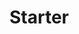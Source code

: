 # Starter

<!-- TODO List
     https://alistapart.com/article/daily-ethical-design/
     https://alistapart.com/article/mobile-first-css-is-it-time-for-a-rethink/

  1. Microdata
     https://whatwg.org/
     https://schema.org/
     https://www.gs1.org/voc/
     https://developers.google.com/search/docs/appearance
     https://developer.mozilla.org/en-US/docs/Web/HTML/Microdata
     Tools:
          https://validator.schema.org/
          https://search.google.com/test/rich-results
          https://github.com/google/schemarama/
          http://linter.structured-data.org/
          https://json-ld.org/playground/
          https://sdocheck.semantify.it/
          https://yandex.com/support/webmaster/yandex-indexing/validator.html
     Types:
          https://schema.org/docs/full.html
          https://schema.org/WebPage
          https://schema.org/WebPageElement
          https://schema.org/SiteNavigationElement
          https://schema.org/WPSideBar
          https://schema.org/WPHeader
          https://schema.org/WPFooter
          https://schema.org/mainEntity

  2. Custom Emmet Snippets
     https://docs.emmet.io/customization/snippets/
     https://docs.emmet.io/customization/preferences/
     https://docs.emmet.io/cheat-sheet/
     https://code.visualstudio.com/docs/editor/emmet
     https://github.com/emmetio/snippets/blob/master/html.json
     https://www.smashingmagazine.com/2021/06/custom-emmet-snippets-vscode/
     https://macromates.com/

     1. Using the BEM methodology as a class naming convention.
     ```
     body.page.page--loading[itemscope itemtype="https://schema.org/WebPage"]
       aside>nav#globalNav.nav
         ul.nav__items[itemscope itemtype="https://schema.org/SiteNavigationElement" aria-label="Main Menu"]
           (li#$.nav__item>a.nav__link[title itemprop="url"]>.nav__link-text[itemprop="name"]{Link $})*N
       hdr.page__header[itemscope itemtype="https://schema.org/WPHeader"]
       main[itemprop="mainEntity" itemid="https://"]
         h1[itemprop="name"]
         pic>src:t+img[itemprop="image" alt="cover art"]
       ftr.page__footer[itemscope itemtype="https://schema.org/WPFooter"]
         adr>a:mail+br+a:tel>span[itemprop="telephone" content="+7"]{+7}
         small>time[datetime=Y itemprop="copyrightYear"]{Y}+{&COPY;&nbsp;}+span[itemprop="name"]{Brandname}

     ```

  3. Accessibility (a11y)
     │
     ├╴W3C WAI-ARIA
     │ ├╴https://www.w3.org/WAI/resources/
     │ └╴https://w3c.github.io/aria/
     │
     └╴W3C standards and drafts
       ├╴https://www.w3.org/TR/WCAG20/
       └╴https://www.w3.org/TR/WCAG20-TECHS/

     https://developer.mozilla.org/en-US/docs/Web/Accessibility
     https://appraisd-a11y.netlify.app/

     1. Structure (semantic "markup")
        https://www.a11yproject.com/resources/#html-and-aria
        https://www.a11yproject.com/posts/what-is-semantic-html/
        https://webaim.org/techniques/semanticstructure/
        https://www.w3.org/WAI/tutorials/page-structure/example/
        https://www.html5accessibility.com/
        https://cbracco.github.io/html5-test-page/
        https://microformats.org/wiki/existing-rel-values

     2. Color (contrast)
        https://www.w3.org/TR/UNDERSTANDING-WCAG20/visual-audio-contrast-contrast.html
        https://www.w3.org/TR/WCAG20-TECHS/G17.html%23G17-tests
        https://www.w3.org/WAI/WCAG21/Understanding/contrast-minimum.html
        https://www.digitala11y.com/understanding-sc-1-4-3-contrast-minimum/
        https://github.com/jhogue/automated-a11y-sass
        https://webaim.org/resources/contrastchecker/
        https://www.lambdatest.com/blog/css-color-contrast/

  4. Progressive Web App
     https://web.dev/learn/pwa
        ├╴/web-app-manifest
        ├╴/enhancements
        ├╴/capabilities#resources
        └╴[…]
     https://developer.mozilla.org/en-US/docs/Web/Progressive_web_apps
     https://learn.microsoft.com/en-us/microsoft-edge/
     1. Progressive Enhancement
        https://developer.mozilla.org/en-US/docs/Glossary/Progressive_Enhancement
        https://web.dev/baseline
        https://adactio.com/journal/21128
     2. Feature Detection
        https://developer.mozilla.org/en-US/docs/Learn/Tools_and_testing/Cross_browser_testing/Feature_detection
        https://firt.dev/notes/pwa
        https://tomayac.github.io/pwa-feature-detector/
     3. Icons
        https://evilmartians.com/chronicles/how-to-favicon-in-2021-six-files-that-fit-most-needs
        https://css-tricks.com/svg-favicons-and-all-the-fun-things-we-can-do-with-them/
        https://css-tricks.com/emoji-as-a-favicon/
        https://realfavicongenerator.net/
        https://github.com/elegantapp/pwa-asset-generator
        https://github.com/GoogleChromeLabs/pwacompat
        https://maskable.app/
        https://web.dev/articles/maskable-icon
        https://web.dev/patterns/web-apps/badges
     4. Manifest
        https://w3c.github.io/manifest/#dfn-manifest
        https://developer.mozilla.org/en-US/docs/Web/Manifest
        https://developer.chrome.com/docs/capabilities/pwa-manifest-id
        https://web.dev/articles/add-manifest

  5. Custom Web Components
     https://developer.mozilla.org/en-US/docs/Web/API/Web_components
     https://wicg.github.io/webcomponents/spec/imports/
     https://github.com/GoogleWebComponents
     https://amp.dev/documentation/guides-and-tutorials/learn/spec/amphtml
     https://htmx.org/
     https://lit.dev/
     https://adactio.com/journal/20618
     https://www.zachleat.com/web/?category=web-components
     https://daverupert.com/2024/05/cold-turkey-wont-fix-your-javascript-addiction/
     https://hawkticehurst.com/writing/bring-your-own-base-class/
     https://github.com/shoelace-style/shoemaker
     https://github.com/mdn/web-components-examples/blob/main/shadow-part/index.html
     https://drafts.csswg.org/css-shadow-parts/#part
     https://developer.mozilla.org/en-US/docs/Web/CSS/::part
     https://drafts.csswg.org/css-scoping/#slotted-pseudo

  6. CDN / CMS
     https://www.smashingmagazine.com/2024/05/netlify-platform-primitives/#image-cdn

  7. Variable Font
     https://developer.mozilla.org/en-US/docs/Web/CSS/CSS_fonts/Variable_fonts_guide
     https://evilmartians.com/chronicles/the-joy-of-variable-fonts-getting-started-on-the-frontend

     https://variablefonts.io/
     https://www.axis-praxis.org
     https://play.typedetail.com/
     http://www.very-able-fonts.com/

     Open source variable fonts with Cyrillic support:
     * https://v-fonts.com/fonts/amstelvar
     * https://v-fonts.com/fonts/handjet
     * https://v-fonts.com/fonts/sf-pro
     * https://v-fonts.com/fonts/sf-compact
     * https://v-fonts.com/fonts/science-gothic
     * https://v-fonts.com/fonts/libre-franklin
     * https://v-fonts.com/fonts/aktiv-grotesk-vf
     * [http://standart.gov.design/design/typography]
     * https://v-fonts.com/fonts/golos-vf
     * https://v-fonts.com/fonts/pt-root-ui-vf

     Paid/Trial:
     * https://v-fonts.com/fonts/zenith-var
     * https://v-fonts.com/fonts/cofo-peshka-variable

  ✊🏻 https://humanewebmanifesto.com/
-->
